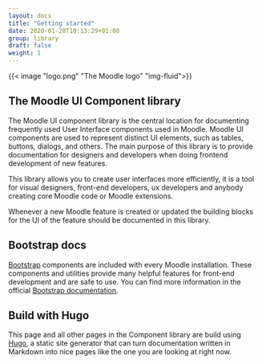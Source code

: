 ```yaml
---
layout: docs
title: "Getting started"
date: 2020-01-28T10:13:29+01:00
group: library
draft: false
weight: 1
---
```

<style>
  .bd-title {
    display: none;
  }
</style>
<div class="d-flex">
  <div class="w-50 ms-auto me-auto">
{{< image "logo.png" "The Moodle logo" "img-fluid">}}
</div>
</div>

## The Moodle UI Component library

The Moodle UI component library is the central location for documenting frequently used User Interface components used in Moodle. Moodle UI components are used to represent distinct UI elements, such as tables, buttons, dialogs, and others.
The main purpose of this library is to provide documentation for designers and developers when doing frontend development of new features.

This library allows you to create user interfaces more efficiently, it is a tool for visual designers, front-end developers, ux developers and anybody creating core Moodle code or Moodle extensions.

Whenever a new Moodle feature is created or updated the building blocks for the UI of the feature should be documented in this library.

## Bootstrap docs

[Bootstrap](http://getbootstrap.com) components are included with every Moodle installation.  These components and utilities provide many helpful features for front-end development and are safe to use.  You can find more information in the official [Bootstrap documentation](https://getbootstrap.com/docs/).

## Build with Hugo

This page and all other pages in the Component library are build using [Hugo](http://gohugo.io), a static site generator that can turn documentation written in Markdown into nice pages like the one you are looking at right now.

